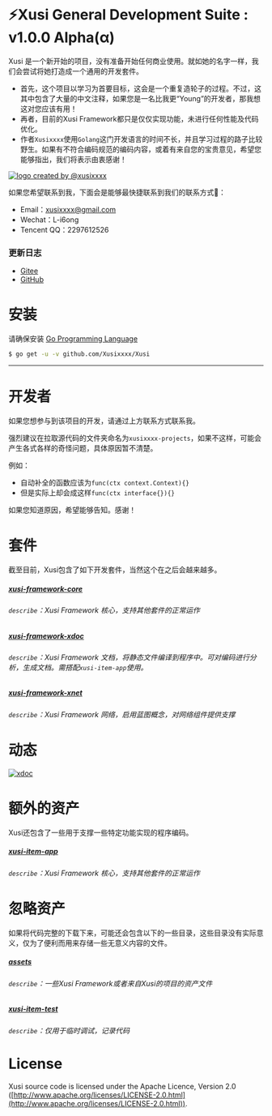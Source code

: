 # ⚡️Xusi General Development Suite : v1.0.0 Alpha(α)

Xusi 是一个新开始的项目，没有准备开始任何商业使用。就如她的名字一样，我们会尝试将她打造成一个通用的开发套件。

 - 首先，这个项目以学习为首要目标，这会是一个重复造轮子的过程。不过，这其中包含了大量的中文注释，如果您是一名比我更“Young”的开发者，那我想这对您应该有用！
 - 再者，目前的Xusi Framework都只是仅仅实现功能，未进行任何性能及代码优化。
 - 作者`Xusixxxx`使用`Golang`这门开发语言的时间不长，并且学习过程的路子比较野生。如果有不符合编码规范的编码内容，或着有来自您的宝贵意见，希望您能够指出，我们将表示由衷感谢！
 
 <a href="https://github.com/Xusixxxx/Xusi"><img align="center" style="margin-right:20px;" src="http://przimj0kd.bkt.clouddn.com/logo-framework.png?e=1560849204&token=KTrMT_fnULmylWtMq0WH4htHUN74vKGMcbY1X_j-:lxR5SHgwPSNZ0XPpfYGPJyO7-8g" title="logo created by @xusixxxx" /></a>
 
 如果您希望联系到我，下面会是能够最快捷联系到我们的联系方式💖：

 - Email：xusixxxx@gmail.com
 - Wechat：L-i6ong
 - Tencent QQ：2297612526
 
 ### 更新日志
 - [Gitee](https://gitee.com/xusixxxx/Xusi/blob/master/UpdateLog.md)
 - [GitHub](https://github.com/xusixxxx/Xusi/blob/master/UpdateLog.md)
 
 # 安装
请确保安装 [Go Programming Language](https://golang.org/dl/)
```sh
$ go get -u -v github.com/Xusixxxx/Xusi
```
****

# 开发者
如果您想参与到该项目的开发，请通过上方联系方式联系我。

强烈建议在拉取源代码的文件夹命名为`xusixxxx-projects`，如果不这样，可能会产生各式各样的奇怪问题，具体原因暂不清楚。

例如：
 - 自动补全的函数应该为`func(ctx context.Context){}`
 - 但是实际上却会成这样`func(ctx interface{}){}`
 
 如果您知道原因，希望能够告知。感谢！

# 套件

截至目前，Xusi包含了如下开发套件，当然这个在之后会越来越多。


##### [xusi-framework-core](https://github.com/Xusixxxx/Xusi/tree/master/xusi-framework/core)
###### `describe`：Xusi Framework 核心，支持其他套件的正常运作
##
##### [xusi-framework-xdoc](https://github.com/Xusixxxx/Xusi/tree/master/xusi-framework/xdoc)
###### `describe`：Xusi Framework 文档，将静态文件编译到程序中。可对编码进行分析，生成文档。需搭配`xusi-item-app`使用。
##
##### [xusi-framework-xnet](https://github.com/Xusixxxx/Xusi/tree/master/xusi-framework/xnet)
###### `describe`：Xusi Framework 网络，启用蓝图概念，对网络组件提供支撑
##

# 动态

<a href="https://github.com/Xusixxxx/Xusi"><img align="center" style="margin-right:20px;" src="http://przimj0kd.bkt.clouddn.com/xusi-frameword-xdoc-.png?e=1561033760&token=KTrMT_fnULmylWtMq0WH4htHUN74vKGMcbY1X_j-:U5VqUAlPfs54UdEyvcfpRdNOF1c" title="xdoc" /></a>


# 额外的资产

Xusi还包含了一些用于支撑一些特定功能实现的程序编码。


##### [xusi-item-app](https://github.com/Xusixxxx/Xusi/tree/master/xusi-item-app)
###### `describe`：Xusi Framework 核心，支持其他套件的正常运作
##

# 忽略资产

如果将代码完整的下载下来，可能还会包含以下的一些目录，这些目录没有实际意义，仅为了便利而用来存储一些无意义内容的文件。

##### [assets](https://github.com/Xusixxxx/Xusi/tree/master/assets)
###### `describe`：一些Xusi Framework或者来自Xusi的项目的资产文件
##
##### [xusi-item-test](https://github.com/Xusixxxx/Xusi/tree/master/xusi-item-test)
###### `describe`：仅用于临时调试，记录代码
##

# License

Xusi source code is licensed under the Apache Licence, Version 2.0 ([http://www.apache.org/licenses/LICENSE-2.0.html](http://www.apache.org/licenses/LICENSE-2.0.html)).

